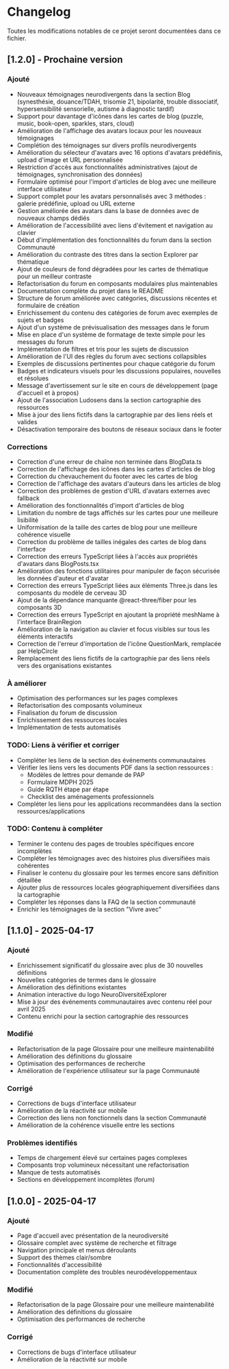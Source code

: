 
# Changelog

Toutes les modifications notables de ce projet seront documentées dans ce fichier.

## [1.2.0] - Prochaine version

### Ajouté
- Nouveaux témoignages neurodivergents dans la section Blog (synesthésie, douance/TDAH, trisomie 21, bipolarité, trouble dissociatif, hypersensibilité sensorielle, autisme à diagnostic tardif)
- Support pour davantage d'icônes dans les cartes de blog (puzzle, music, book-open, sparkles, stars, cloud)
- Amélioration de l'affichage des avatars locaux pour les nouveaux témoignages
- Complétion des témoignages sur divers profils neurodivergents
- Amélioration du sélecteur d'avatars avec 16 options d'avatars prédéfinis, upload d'image et URL personnalisée
- Restriction d'accès aux fonctionnalités administratives (ajout de témoignages, synchronisation des données)
- Formulaire optimisé pour l'import d'articles de blog avec une meilleure interface utilisateur
- Support complet pour les avatars personnalisés avec 3 méthodes : galerie prédéfinie, upload ou URL externe
- Gestion améliorée des avatars dans la base de données avec de nouveaux champs dédiés
- Amélioration de l'accessibilité avec liens d'évitement et navigation au clavier
- Début d'implémentation des fonctionnalités du forum dans la section Communauté
- Amélioration du contraste des titres dans la section Explorer par thématique
- Ajout de couleurs de fond dégradées pour les cartes de thématique pour un meilleur contraste
- Refactorisation du forum en composants modulaires plus maintenables
- Documentation complète du projet dans le README
- Structure de forum améliorée avec catégories, discussions récentes et formulaire de création
- Enrichissement du contenu des catégories de forum avec exemples de sujets et badges
- Ajout d'un système de prévisualisation des messages dans le forum
- Mise en place d'un système de formatage de texte simple pour les messages du forum
- Implémentation de filtres et tris pour les sujets de discussion
- Amélioration de l'UI des règles du forum avec sections collapsibles
- Exemples de discussions pertinentes pour chaque catégorie du forum
- Badges et indicateurs visuels pour les discussions populaires, nouvelles et résolues
- Message d'avertissement sur le site en cours de développement (page d'accueil et à propos)
- Ajout de l'association Ludosens dans la section cartographie des ressources
- Mise à jour des liens fictifs dans la cartographie par des liens réels et valides
- Désactivation temporaire des boutons de réseaux sociaux dans le footer

### Corrections
- Correction d'une erreur de chaîne non terminée dans BlogData.ts
- Correction de l'affichage des icônes dans les cartes d'articles de blog
- Correction du chevauchement du footer avec les cartes de blog
- Correction de l'affichage des avatars d'auteurs dans les articles de blog
- Correction des problèmes de gestion d'URL d'avatars externes avec fallback
- Amélioration des fonctionnalités d'import d'articles de blog
- Limitation du nombre de tags affichés sur les cartes pour une meilleure lisibilité
- Uniformisation de la taille des cartes de blog pour une meilleure cohérence visuelle
- Correction du problème de tailles inégales des cartes de blog dans l'interface
- Correction des erreurs TypeScript liées à l'accès aux propriétés d'avatars dans BlogPosts.tsx
- Amélioration des fonctions utilitaires pour manipuler de façon sécurisée les données d'auteur et d'avatar
- Correction des erreurs TypeScript liées aux éléments Three.js dans les composants du modèle de cerveau 3D
- Ajout de la dépendance manquante @react-three/fiber pour les composants 3D
- Correction des erreurs TypeScript en ajoutant la propriété meshName à l'interface BrainRegion
- Amélioration de la navigation au clavier et focus visibles sur tous les éléments interactifs
- Correction de l'erreur d'importation de l'icône QuestionMark, remplacée par HelpCircle
- Remplacement des liens fictifs de la cartographie par des liens réels vers des organisations existantes

### À améliorer
- Optimisation des performances sur les pages complexes
- Refactorisation des composants volumineux
- Finalisation du forum de discussion
- Enrichissement des ressources locales
- Implémentation de tests automatisés

### TODO: Liens à vérifier et corriger
- Compléter les liens de la section des événements communautaires
- Vérifier les liens vers les documents PDF dans la section ressources :
  - Modèles de lettres pour demande de PAP
  - Formulaire MDPH 2025
  - Guide RQTH étape par étape
  - Checklist des aménagements professionnels
- Compléter les liens pour les applications recommandées dans la section ressources/applications

### TODO: Contenu à compléter
- Terminer le contenu des pages de troubles spécifiques encore incomplètes
- Compléter les témoignages avec des histoires plus diversifiées mais cohérentes 
- Finaliser le contenu du glossaire pour les termes encore sans définition détaillée
- Ajouter plus de ressources locales géographiquement diversifiées dans la cartographie
- Compléter les réponses dans la FAQ de la section communauté
- Enrichir les témoignages de la section "Vivre avec"

## [1.1.0] - 2025-04-17

### Ajouté
- Enrichissement significatif du glossaire avec plus de 30 nouvelles définitions
- Nouvelles catégories de termes dans le glossaire
- Amélioration des définitions existantes
- Animation interactive du logo NeuroDiversitéExplorer
- Mise à jour des événements communautaires avec contenu réel pour avril 2025
- Contenu enrichi pour la section cartographie des ressources

### Modifié
- Refactorisation de la page Glossaire pour une meilleure maintenabilité
- Amélioration des définitions du glossaire
- Optimisation des performances de recherche
- Amélioration de l'expérience utilisateur sur la page Communauté

### Corrigé
- Corrections de bugs d'interface utilisateur
- Amélioration de la réactivité sur mobile
- Correction des liens non fonctionnels dans la section Communauté
- Amélioration de la cohérence visuelle entre les sections

### Problèmes identifiés
- Temps de chargement élevé sur certaines pages complexes
- Composants trop volumineux nécessitant une refactorisation
- Manque de tests automatisés
- Sections en développement incomplètes (forum)

## [1.0.0] - 2025-04-17

### Ajouté
- Page d'accueil avec présentation de la neurodiversité
- Glossaire complet avec système de recherche et filtrage
- Navigation principale et menus déroulants
- Support des thèmes clair/sombre
- Fonctionnalités d'accessibilité
- Documentation complète des troubles neurodéveloppementaux

### Modifié
- Refactorisation de la page Glossaire pour une meilleure maintenabilité
- Amélioration des définitions du glossaire
- Optimisation des performances de recherche

### Corrigé
- Corrections de bugs d'interface utilisateur
- Amélioration de la réactivité sur mobile
